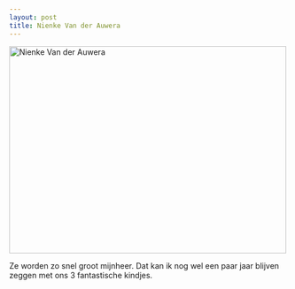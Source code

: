 ```yaml
---
layout: post
title: Nienke Van der Auwera
---
```

<a href="http://www.flickr.com/photos/atog/4306779863/" title="Nienke Van der Auwera by atog, on Flickr"><img src="http://farm5.static.flickr.com/4003/4306779863_2f6801a15a.jpg" width="500" height="375" alt="Nienke Van der Auwera" /></a>

Ze worden zo snel groot mijnheer. Dat kan ik nog wel een paar jaar blijven zeggen met ons 3 fantastische kindjes.